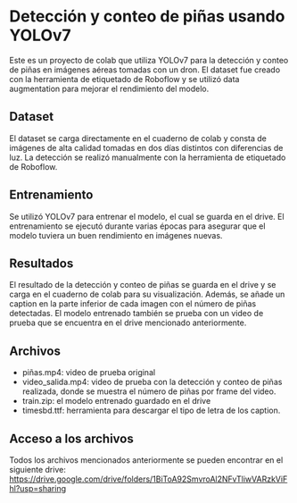 # Detección y conteo de piñas usando YOLOv7
Este es un proyecto de colab que utiliza YOLOv7 para la detección y conteo de piñas en imágenes aéreas tomadas con un dron. El dataset fue creado con la herramienta de etiquetado de Roboflow y se utilizó data augmentation para mejorar el rendimiento del modelo.

## Dataset
El dataset se carga directamente en el cuaderno de colab y consta de imágenes de alta calidad tomadas en dos días distintos con diferencias de luz. La detección se realizó manualmente con la herramienta de etiquetado de Roboflow.

## Entrenamiento
Se utilizó YOLOv7 para entrenar el modelo, el cual se guarda en el drive. El entrenamiento se ejecutó durante varias épocas para asegurar que el modelo tuviera un buen rendimiento en imágenes nuevas.

## Resultados
El resultado de la detección y conteo de piñas se guarda en el drive y se carga en el cuaderno de colab para su visualización. Además, se añade un caption en la parte inferior de cada imagen con el número de piñas detectadas. El modelo entrenado también se prueba con un video de prueba que se encuentra en el drive mencionado anteriormente.

## Archivos
- piñas.mp4: video de prueba original
- video_salida.mp4: video de prueba con la detección y conteo de piñas realizada, donde se muestra el número de piñas por frame del video.
- train.zip: el modelo entrenado guardado en el drive
- timesbd.ttf: herramienta para descargar el tipo de letra de los caption.

## Acceso a los archivos
Todos los archivos mencionados anteriormente se pueden encontrar en el siguiente drive: https://drive.google.com/drive/folders/1BiToA92SmvroAl2NFvTliwVARzkViFhl?usp=sharing

